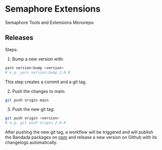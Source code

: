 # Semaphore Extensions

Semaphore Tools and Extensions Monorepo.

## Releases

Steps:

1. Bump a new version with:

```bash
yarn version:bump <version>
# e.g. yarn version:bump 2.0.0
```

This step creates a commit and a git tag.

2. Push the changes to main:

```bash
git push origin main
```

3. Push the new git tag:

```bash
git push origin <version>
# e.g. git push origin 2.0.0
```

After pushing the new git tag, a workflow will be triggered and will publish the Bandada packages on [npm](https://www.npmjs.com/) and release a new version on Github with its changelogs automatically.
